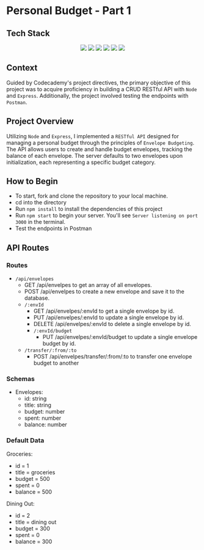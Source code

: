 # Personal Budget - Part 1

## Tech Stack

<div align="center">
  <img src="https://img.shields.io/badge/Node.js-339933.svg?style=for-the-badge&logo=nodedotjs&logoColor=white" />
  <img src="https://img.shields.io/badge/Nodemon-76D04B.svg?style=for-the-badge&logo=Nodemon&logoColor=white" />
  <img src="https://img.shields.io/badge/Express-000000.svg?style=for-the-badge&logo=Express&logoColor=white" />
  <img src="https://img.shields.io/badge/JavaScript-F7DF1E.svg?style=for-the-badge&logo=JavaScript&logoColor=black" />
  <img src="https://img.shields.io/badge/Postman-FF6C37.svg?style=for-the-badge&logo=Postman&logoColor=white" />
  <img src="https://img.shields.io/badge/GitHub-181717.svg?style=for-the-badge&logo=GitHub&logoColor=white" />
</div> 

## Context

Guided by Codecademy's project directives, the primary objective of this project was to acquire proficiency in building a CRUD RESTful API with `Node` and `Express`. Additionally, the project involved testing the endpoints with `Postman`.

## Project Overview

Utilizing `Node` and `Express`, I implemented a `RESTful API` designed for managing a personal budget through the principles of `Envelope Budgeting`. The API allows users to create and handle budget envelopes, tracking the balance of each envelope. The server defaults to two envelopes upon initialization, each representing a specific budget category.

## How to Begin

- To start, fork and clone the repository to your local machine.
- cd into the directory
- Run `npm install` to install the dependencies of this project 
- Run `npm start` to begin your server. You'll see `Server listening on port 3000` in the terminal.
- Test the endpoints in Postman

## API Routes

### Routes

- `/api/envelopes`
  - GET /api/envelpes to get an array of all envelopes.
  - POST /api/envelpes to create a new envelope and save it to the database.
  - `/:envId`
    - GET /api/envelpes/:envId to get a single envelope by id.
    - PUT /api/envelpes/:envId to update a single envelope by id.
    - DELETE /api/envelpes/:envId to delete a single envelope by id.
    - `/:envId/budget`
      - PUT /api/envelpes/:envId/budget to update a single envelope budget by id.
  - `/transfer/:from/:to`
    - POST /api/envelpes/transfer/:from/:to to transfer one envelope budget to another

### Schemas

- Envelopes:
  - id: string
  - title: string
  - budget: number
  - spent: number
  - balance: number

### Default Data

Groceries:
- id = 1
- title = groceries
- budget = 500
- spent = 0
- balance = 500

Dining Out:
- id = 2
- title = dining out
- budget = 300
- spent = 0
- balance = 300
